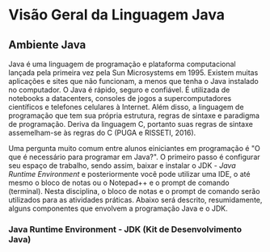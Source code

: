 # Visão Geral da Linguagem Java

## Ambiente Java

Java é uma linguagem de programação e plataforma computacional lançada pela primeira vez pela Sun Microsystems em 1995. Existem muitas aplicações e sites que não funcionam, a menos que tenha o Java instalado no computador. O Java é rápido, seguro e confiável. É utilizada de notebooks a datacenters, consoles de jogos a supercomputadores científicos e telefones celulares à Internet. Além disso, a linguagem de programação que tem sua própria estrutura, regras de sintaxe e paradigma de programação. Deriva da linguagem C, portanto suas regras de sintaxe assemelham-se às regras do C (PUGA e RISSETI, 2016).

Uma pergunta muito comum entre alunos einiciantes em programação é "O que é necessário para programar em Java?". O primeiro passo é configurar seu espaço de trabalho, sendo assim, baixar e instalar o JDK - _Java Runtime Environment_ e posteriormente você pode utilizar uma IDE, o até mesmo o bloco de notas ou o Notepad++ e o prompt de comando (terminal). Nesta disciplina, o bloco de notas e o prompt de comando serão utilizados para as atividades práticas. Abaixo será descrito, resumidamente, alguns componentes que envolvem a programação Java e o JDK.

### Java Runtime Environment - JDK (Kit de Desenvolvimento Java)
